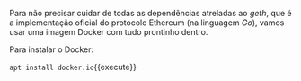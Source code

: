 Para não precisar cuidar de todas as dependências atreladas ao _geth_, que é a implementação oficial do protocolo Ethereum (na linguagem _Go_), vamos usar uma imagem Docker com tudo prontinho dentro.

Para instalar o Docker:

`apt install docker.io`{{execute}}

